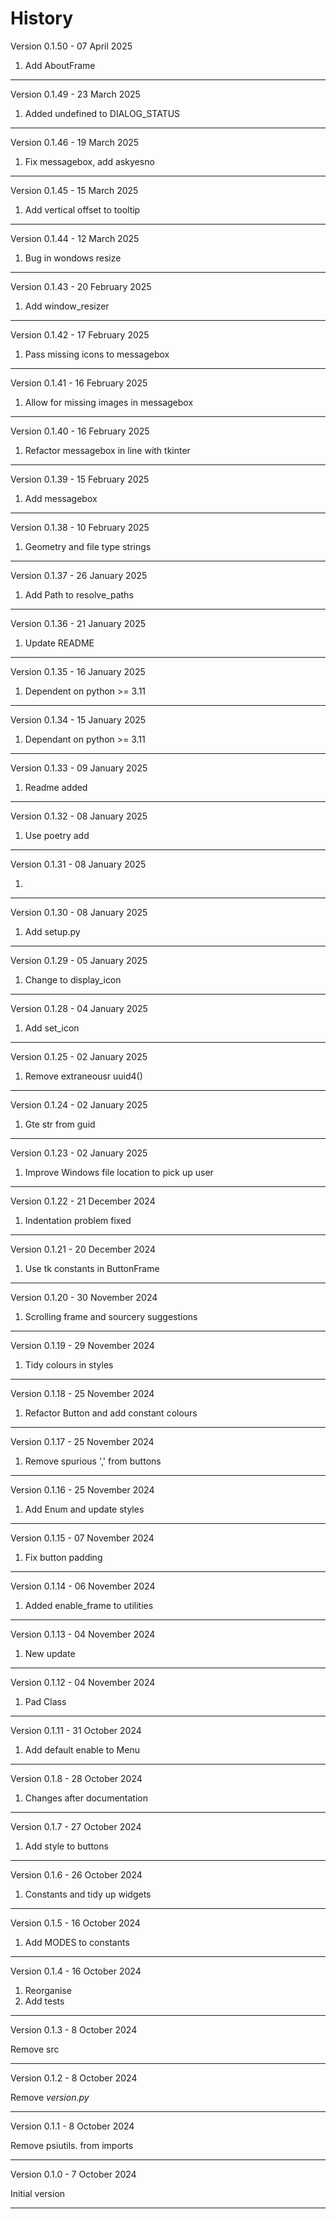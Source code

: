 # History

Version 0.1.50 - 07 April 2025

1. Add AboutFrame
------------------------------

Version 0.1.49 - 23 March 2025

1. Added undefined to DIALOG_STATUS
------------------------------

Version 0.1.46 - 19 March 2025

1. Fix messagebox, add askyesno
------------------------------

Version 0.1.45 - 15 March 2025

1. Add vertical offset to tooltip
------------------------------

Version 0.1.44 - 12 March 2025

1. Bug in wondows resize
------------------------------

Version 0.1.43 - 20 February 2025

1. Add window_resizer
------------------------------

Version 0.1.42 - 17 February 2025

1. Pass missing icons to messagebox
------------------------------

Version 0.1.41 - 16 February 2025

1. Allow for missing images in messagebox
------------------------------

Version 0.1.40 - 16 February 2025

1. Refactor messagebox in line with tkinter
------------------------------

Version 0.1.39 - 15 February 2025

1. Add messagebox
------------------------------

Version 0.1.38 - 10 February 2025

1. Geometry and file type strings
------------------------------

Version 0.1.37 - 26 January 2025

1. Add Path to resolve_paths
------------------------------

Version 0.1.36 - 21 January 2025

1. Update README
------------------------------

Version 0.1.35 - 16 January 2025

1. Dependent on python >= 3.11
------------------------------

Version 0.1.34 - 15 January 2025

1. Dependant on python >= 3.11
------------------------------

Version 0.1.33 - 09 January 2025

1. Readme added
------------------------------

Version 0.1.32 - 08 January 2025

1. Use poetry add
------------------------------

Version 0.1.31 - 08 January 2025

1. 
------------------------------

Version 0.1.30 - 08 January 2025

1. Add setup.py
------------------------------

Version 0.1.29 - 05 January 2025

1. Change to display_icon
------------------------------

Version 0.1.28 - 04 January 2025

1. Add set_icon
------------------------------

Version 0.1.25 - 02 January 2025

1. Remove extraneousr uuid4()
------------------------------

Version 0.1.24 - 02 January 2025

1. Gte str from guid
------------------------------

Version 0.1.23 - 02 January 2025

1. Improve Windows file location to pick up user
------------------------------

Version 0.1.22 - 21 December 2024

1. Indentation problem fixed
------------------------------

Version 0.1.21 - 20 December 2024

1. Use tk constants in ButtonFrame
------------------------------

Version 0.1.20 - 30 November 2024

1. Scrolling frame and sourcery suggestions
------------------------------

Version 0.1.19 - 29 November 2024

1. Tidy colours in styles
------------------------------

Version 0.1.18 - 25 November 2024

1. Refactor Button and add constant colours
------------------------------

Version 0.1.17 - 25 November 2024

1. Remove spurious ',' from buttons
------------------------------

Version 0.1.16 - 25 November 2024

1. Add Enum and update styles
------------------------------

Version 0.1.15 - 07 November 2024

1. Fix button padding
------------------------------

Version 0.1.14 - 06 November 2024

1. Added enable_frame to utilities
------------------------------

Version 0.1.13 - 04 November 2024

1.  New update
------------------------------

Version 0.1.12 - 04 November 2024

1. Pad Class
------------------------------

Version 0.1.11 - 31 October 2024

1. Add default enable to Menu
------------------------------

Version 0.1.8 - 28 October 2024

1. Changes after documentation
------------------------------

Version 0.1.7 - 27 October 2024

1. Add style to buttons
------------------------------

Version 0.1.6 - 26 October 2024

1. Constants and tidy up widgets
------------------------------

Version 0.1.5 - 16 October 2024

1. Add MODES to constants
------------------------------

Version 0.1.4 - 16 October 2024

1. Reorganise
2. Add tests

------------------------------

Version 0.1.3 - 8 October 2024

Remove src

------------------------------

Version 0.1.2 - 8 October 2024

Remove _version.py_

------------------------------

Version 0.1.1 - 8 October 2024

Remove psiutils. from imports

------------------------------

Version 0.1.0 - 7 October 2024

Initial version

------------------------------






















